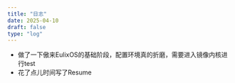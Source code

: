 ```yaml
---
title: "日志"
date: 2025-04-10
draft: false
type: "log"
---
```

- 做了一下傲来EulixOS的基础阶段，配置环境真的折磨，需要进入镜像内核进行test
- 花了点儿时间写了Resume
